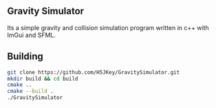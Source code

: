 ## Gravity Simulator

Its a simple gravity and collision simulation program written in c++ with ImGui and SFML.

## Building

```sh
git clone https://github.com/H5JKey/GravitySimulator.git
mkdir build && cd build
cmake ..
cmake --build .
./GravitySimulator
```
